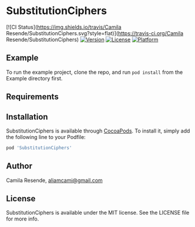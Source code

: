 # SubstitutionCiphers

[![CI Status](https://img.shields.io/travis/Camila Resende/SubstitutionCiphers.svg?style=flat)](https://travis-ci.org/Camila Resende/SubstitutionCiphers)
[![Version](https://img.shields.io/cocoapods/v/SubstitutionCiphers.svg?style=flat)](https://cocoapods.org/pods/SubstitutionCiphers)
[![License](https://img.shields.io/cocoapods/l/SubstitutionCiphers.svg?style=flat)](https://cocoapods.org/pods/SubstitutionCiphers)
[![Platform](https://img.shields.io/cocoapods/p/SubstitutionCiphers.svg?style=flat)](https://cocoapods.org/pods/SubstitutionCiphers)

## Example

To run the example project, clone the repo, and run `pod install` from the Example directory first.

## Requirements

## Installation

SubstitutionCiphers is available through [CocoaPods](https://cocoapods.org). To install
it, simply add the following line to your Podfile:

```ruby
pod 'SubstitutionCiphers'
```

## Author

Camila Resende, aliamcami@gmail.com

## License

SubstitutionCiphers is available under the MIT license. See the LICENSE file for more info.
